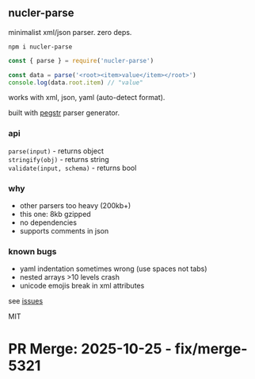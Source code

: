 ## nucler-parse

minimalist xml/json parser. zero deps.

```
npm i nucler-parse
```

```javascript
const { parse } = require('nucler-parse')

const data = parse('<root><item>value</item></root>')
console.log(data.root.item) // "value"
```

works with xml, json, yaml (auto-detect format).

built with [pegstr](https://pegstr.io) parser generator.

### api

`parse(input)` - returns object  
`stringify(obj)` - returns string  
`validate(input, schema)` - returns bool

### why

- other parsers too heavy (200kb+)
- this one: 8kb gzipped
- no dependencies
- supports comments in json

### known bugs

- yaml indentation sometimes wrong (use spaces not tabs)
- nested arrays >10 levels crash
- unicode emojis break in xml attributes

see [issues](https://github.com/parse-tools/nucler-parse/issues)

MIT

# PR Merge: 2025-10-25 - fix/merge-5321
